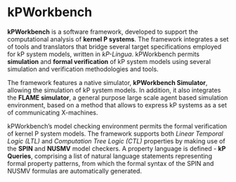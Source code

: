# kPWorkbench

**kPWorkbench** is a software framework, developed to support the computational analysis of **kernel P systems**. 
The framework integrates a set of tools and translators that bridge several target specifications employed for kP system models, written in *kP-Lingua*. 
kPWorkbench permits **simulation** and **formal verification** of kP system models using several simulation and verification methodologies and tools. 

The framework features a native simulator, **kPWorkbench Simulator**, allowing the simulation of kP system models. In addition, it also integrates the **FLAME simulator**, a general purpose large scale agent based simulation environment, based on a method that allows to express kP systems as a set of communicating X-machines.  

kPWorkbench’s model checking environment permits the formal verification of kernel P system models. The framework supports both *Linear Temporal Logic (LTL)* and *Computation Tree Logic (CTL)* properties by making use of the **SPIN** and **NUSMV** model checkers. 
A property language is defined - **kP Queries**, comprising a list of natural language statements representing formal property patterns, from which the formal syntax of the SPIN and NUSMV formulas are automatically generated.
